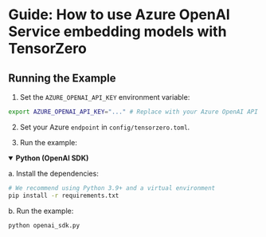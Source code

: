 # Guide: How to use Azure OpenAI Service embedding models with TensorZero

## Running the Example

1. Set the `AZURE_OPENAI_API_KEY` environment variable:

```bash
export AZURE_OPENAI_API_KEY="..." # Replace with your Azure OpenAI API key
```

2. Set your Azure `endpoint` in `config/tensorzero.toml`.

3. Run the example:

<details open>
<summary><b>Python (OpenAI SDK)</b></summary>

a. Install the dependencies:

```bash
# We recommend using Python 3.9+ and a virtual environment
pip install -r requirements.txt
```

b. Run the example:

```bash
python openai_sdk.py
```

</details>
